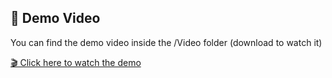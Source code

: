 ## 🎥 Demo Video

You can find the demo video inside the /Video folder (download to watch it)

[🎬 Click here to watch the demo](https://drive.google.com/file/d/1JsO7WzCGNNmm5ekqaWzEJxtMy5xAOEaJ/view?usp=drive_link)

